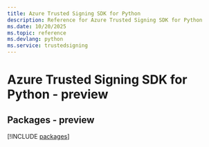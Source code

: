 ```yaml
---
title: Azure Trusted Signing SDK for Python
description: Reference for Azure Trusted Signing SDK for Python
ms.date: 10/20/2025
ms.topic: reference
ms.devlang: python
ms.service: trustedsigning
---
```

# Azure Trusted Signing SDK for Python - preview
## Packages - preview
[!INCLUDE [packages](trusted-signing-index.md)]